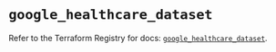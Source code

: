 # `google_healthcare_dataset`

Refer to the Terraform Registry for docs: [`google_healthcare_dataset`](https://registry.terraform.io/providers/hashicorp/google-beta/5.21.0/docs/resources/google_healthcare_dataset).
